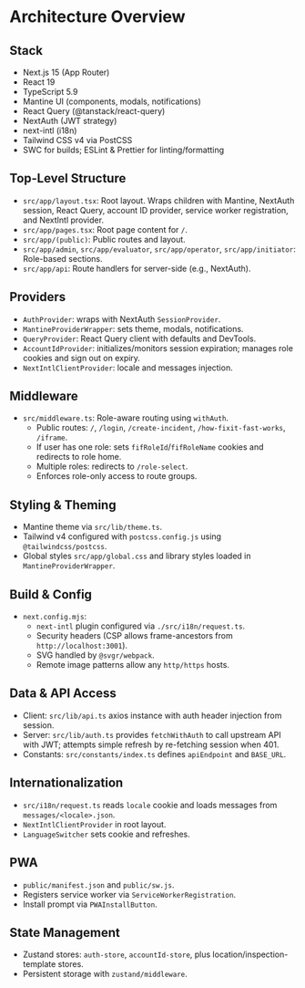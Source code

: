 # Architecture Overview

## Stack

- Next.js 15 (App Router)
- React 19
- TypeScript 5.9
- Mantine UI (components, modals, notifications)
- React Query (@tanstack/react-query)
- NextAuth (JWT strategy)
- next-intl (i18n)
- Tailwind CSS v4 via PostCSS
- SWC for builds; ESLint & Prettier for linting/formatting

## Top-Level Structure

- `src/app/layout.tsx`: Root layout. Wraps children with Mantine, NextAuth session, React Query, account ID provider, service worker registration, and NextIntl provider.
- `src/app/pages.tsx`: Root page content for `/`.
- `src/app/(public)`: Public routes and layout.
- `src/app/admin`, `src/app/evaluator`, `src/app/operator`, `src/app/initiator`: Role-based sections.
- `src/app/api`: Route handlers for server-side (e.g., NextAuth).

## Providers

- `AuthProvider`: wraps with NextAuth `SessionProvider`.
- `MantineProviderWrapper`: sets theme, modals, notifications.
- `QueryProvider`: React Query client with defaults and DevTools.
- `AccountIdProvider`: initializes/monitors session expiration; manages role cookies and sign out on expiry.
- `NextIntlClientProvider`: locale and messages injection.

## Middleware

- `src/middleware.ts`: Role-aware routing using `withAuth`.
  - Public routes: `/`, `/login`, `/create-incident`, `/how-fixit-fast-works`, `/iframe`.
  - If user has one role: sets `fifRoleId`/`fifRoleName` cookies and redirects to role home.
  - Multiple roles: redirects to `/role-select`.
  - Enforces role-only access to route groups.

## Styling & Theming

- Mantine theme via `src/lib/theme.ts`.
- Tailwind v4 configured with `postcss.config.js` using `@tailwindcss/postcss`.
- Global styles `src/app/global.css` and library styles loaded in `MantineProviderWrapper`.

## Build & Config

- `next.config.mjs`:
  - `next-intl` plugin configured via `./src/i18n/request.ts`.
  - Security headers (CSP allows frame-ancestors from `http://localhost:3001`).
  - SVG handled by `@svgr/webpack`.
  - Remote image patterns allow any `http/https` hosts.

## Data & API Access

- Client: `src/lib/api.ts` axios instance with auth header injection from session.
- Server: `src/lib/auth.ts` provides `fetchWithAuth` to call upstream API with JWT; attempts simple refresh by re-fetching session when 401.
- Constants: `src/constants/index.ts` defines `apiEndpoint` and `BASE_URL`.

## Internationalization

- `src/i18n/request.ts` reads `locale` cookie and loads messages from `messages/<locale>.json`.
- `NextIntlClientProvider` in root layout.
- `LanguageSwitcher` sets cookie and refreshes.

## PWA

- `public/manifest.json` and `public/sw.js`.
- Registers service worker via `ServiceWorkerRegistration`.
- Install prompt via `PWAInstallButton`.

## State Management

- Zustand stores: `auth-store`, `accountId-store`, plus location/inspection-template stores.
- Persistent storage with `zustand/middleware`.